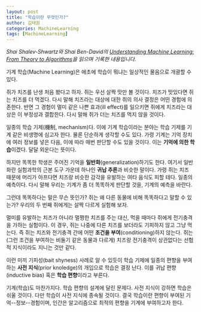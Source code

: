 ```yaml
---
layout: post
title: "학습이란 무엇인가?"
author: 김태원
categories: MachineLearning
tags: [MachineLearning]
---
```


*Shai Shalev-Shwartz와 Shai Ben-David의 [Understanding Machine Learning: From Theory to Algorithms](https://www.cs.huji.ac.il/~shais/UnderstandingMachineLearning/understanding-machine-learning-theory-algorithms.pdf)을 읽으며 기록한 내용입니다.*

기계 학습(Machine Learning)은 애초에 학습이 뭐냐는 일상적인 물음으로 개괄할 수 있다.

쥐가 치즈를 난생 처음 봤다고 하자.
쥐는 우선 살짝 맛만 볼 것이다. 
치즈가 맛있다면 쥐는 치즈를 더 먹겠다.
다시 말해 치즈라는 대상에 대한 쥐의 의사 결정은 어떤 경험에 의존한다.
반면 그 경험이 멀미 같은 나쁜 효과(ill effect)를 일으키면 쥐에게 치즈라는 대상은 이 부정성과 결합한다.
다시 말해 쥐가 더는 치즈를 먹지 않을 것이다.

일종의 학습 기제(機制, mechanism)다.
이에 기계 학습이라는 분야는 학습 기제를 기계 같은 비생명에 심고자 한다.
물론 단순하게 생각할 수도 있다.
가령 기계는 기억 장치에 여러 정보를 넣은 다음, 이에 따라 매번 판단할 수도 있을 것이다.
이는 **기억에 의한 학습**이겠다. 
달달 외운다는 뜻이다.

하지만 똑똑한 학생은 주어진 기억을 **일반화**(generalization)하기도 한다. 
여기서 일반화란 실험과학의 근본 도구 가운데 하나인 **귀납 추론**과 비슷한 말이다.
가령 쥐는 치즈 때문에 머리가 아프다면 치즈랑 비슷한 감각을 유발하는 여타 음식도 피할 테다.
일종의 예측이다.
다시 말해 우리는 기계가 좀 더 똑똑하게 판단할 것을, 기계의 예측을 바란다.

그런데 똑똑하다는 말은 무슨 뜻인가?
쥐는 왜 다른 동물에 비해 똑똑하다고 말할 수 있는가?
우리의 두 번째 쥐에게는 살짝 다르게 실험해 보자.

멀미를 유발하는 치즈가 아니라 멀쩡한 치즈를 주는 대신, 먹을 때마다 쥐에게 전기충격을 가하는 실험이다.
이 경우, 쥐는 나중에 다른 치즈를 보더라도 기피하지 않고 그냥 먹는다.
즉 쥐는 치즈와 전기충격 간에 어떤 **조건을 부여**(conditioning)하지 않는다.
쥐는 (그런 조건을 부여하는 비둘기 같은 동물과 다르게) 치즈랑 전기충격이 상관없다는 선험적 지식이라도 지니는 것만 같다. 

이런 미끼 기피성(bait shyness) 사례로 알 수 있듯이 학습 기제에 일종의 편향을 부여하는 **사전 지식**(prior knoledge)의 개입으로 학습은 결정 난다.
이를 귀납 편향(inductive bias) 혹은 **학습 편향**이라고 부른다. 

기계(학습)도 마찬가지다.
학습 편향의 설계에 달린 문제다.
사전 지식이 강하면 학습은 쉬울 것이다.
다만 학습이 사전 지식에 종속될 것이다.
결국 학습이란 편향이 부여된 기억--정보--경험이며,
인간은 알고리즘으로 최적의 편향을 기계에 부여하고자 한다.
